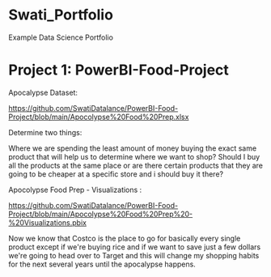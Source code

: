 # Swati_Portfolio
Example Data Science Portfolio

# Project 1: PowerBI-Food-Project

Apocalypse Dataset:

https://github.com/SwatiDatalance/PowerBI-Food-Project/blob/main/Apocolypse%20Food%20Prep.xlsx

Determine two things:

Where we are spending the least amount of money buying the exact same product that will help us to determine where we want to shop?
Should I buy all the products at the same place or are there certain products that they are going to be cheaper at a specific store and i should buy it there?

Apocolypse Food Prep - Visualizations :

https://github.com/SwatiDatalance/PowerBI-Food-Project/blob/main/Apocolypse%20Food%20Prep%20-%20Visualizations.pbix

Now we know that Costco is the place to go for basically every single product except if we're buying rice and if we want to save just a few dollars we're going to head over to Target and this will change my shopping habits for the next several years until the apocalypse happens.

